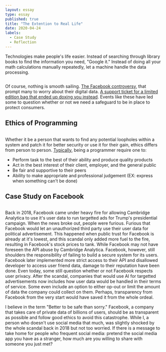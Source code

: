 ```yaml
---
layout: essay
type: essay
published: true
title: "The Extention to Real Life"
date: 2020-04-24
labels:
  - Case Study
  - Reflection
---
```

Technologies make people's life easier. Instead of searching through library books to find the information you need, "Google it." Instead of doing all your math calculations manually repeatedly, let a machine handle the data processing.

<img class="ui floated image" scr="/images/essay/2020-04-24/iot.jpeg">

Of course, nothing is smooth sailing. [The Facebook controversy](https://www.theguardian.com/technology/live/2018/apr/10/mark-zuckerberg-testimony-live-congress-facebook-cambridge-analytica), that prompt many to worry about their digital data. [A support ticket for a limited edition bag that ended up doxing you instead](https://kotaku.com/bethesda-support-leaks-fallout-76-customer-names-addre-1830892930). Events like these have led some to question whether or not we need a safeguard to be in place to protect consumers.

## Ethics of Programming

<img class="ui floated image" scr="/images/essay/2020-04-24/ethics.png">

Whether it be a person that wants to find any potential loopholes within a system and patch it for better security or use it for their gain, ethics differs from person to person. [Typically](https://www.acm.org/code-of-ethics), being a programmer require one to:
* Perform task to the best of their ability and produce quality products
* Act in the best interest of their client, employer, and the general public
* Be fair and supportive to their peers
* Ability to make appropriate and professional judgement (EX: express when something can't be done)

## Case Study on Facebook

<img class="ui floated image" scr="/images/essay/2020-04-24/fb_and_ca.jpg">

Back in 2018, Facebook came under heavy fire for allowing Cambridge Analytica to use it's user data to run targetted ads for Trump's presidential campaign. When the news broke out, people were furious. Furious that Facebook would let an unauthorized third party use their user data for political advertisement. This happened when public trust for Facebook is already at it's lowest, and this scandal only added more fuel to the fire, resulting in Facebook's stock prices to tank. While Facebook may not have foreseen the API abuse by Cambridge Analytica. Facebook, however, still shoulders the responsibility of failing to build a secure system for its users. Facebook later implemented more strict access to their API and disallowed developer to access user friend data, damage to their reputation have been done. Even today, some still question whether or not Facebook respects user privacy.
After the scandal, companies that would use AI for targetted advertisements now includes how user data would be handled in their terms of service. Some even include an option to either op-out or limit the amount of data the company could collect on them. Perhaps, transparency from Facebook from the very start would have saved it from the whole ordeal.

I believe in the term "Better to be safe than sorry." Facebook, a company that takes care of private data of billions of users, should be as transparent as possible and follow good ethics to avoid this catastrophe. While I, a person who doesn't use social media that much, was slightly shocked by the whole scandal back in 2018 but not too worried. If there is a message to take home for people who frequent social media: pretend the social media app you have as a stranger, how much are you willing to share with someone you just met?